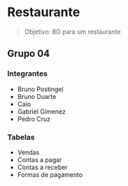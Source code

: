 # Restaurante

> Objetivo: BD para um restaurante

## Grupo 04

### Integrantes
* Bruno Postingel
* Bruno Duarte
* Caio
* Gabriel Gimenez
* Pedro Cruz

### Tabelas
- Vendas
- Contas a pagar
- Contas a receber
- Formas de pagamento

